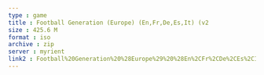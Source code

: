 ```yaml
---
type : game
title : Football Generation (Europe) (En,Fr,De,Es,It) (v2
size : 425.6 M
format : iso
archive : zip
server : myrient
link2 : Football%20Generation%20%28Europe%29%20%28En%2CFr%2CDe%2CEs%2CIt%29%20%28v2.00%29
---
```

